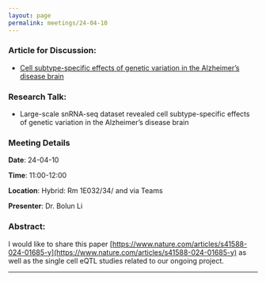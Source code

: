 ```yaml
---
layout: page
permalink: meetings/24-04-10
---
```


### Article for Discussion:
- [Cell subtype-specific effects of genetic variation in the Alzheimer’s disease brain](https://www.nature.com/articles/s41588-024-01685-y)

### Research Talk:
- Large-scale snRNA-seq dataset revealed cell subtype-specific effects of genetic variation in the Alzheimer’s disease brain

### Meeting Details

**Date**: 24-04-10

**Time**: 11:00-12:00 

**Location**: Hybrid: Rm 1E032/34/ and via Teams 

**Presenter**: Dr. Bolun Li

### Abstract:
I would like to share this paper [https://www.nature.com/articles/s41588-024-01685-y](https://www.nature.com/articles/s41588-024-01685-y) as well as the single cell eQTL studies related to our ongoing project.


---

<br><br>

